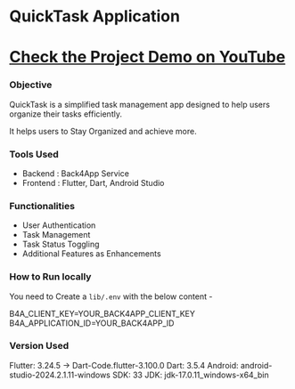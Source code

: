 # QuickTask Application

# [Check the Project Demo on YouTube](https://youtu.be/yz5z2HDT95o?feature=shared)

### Objective

QuickTask is a simplified task management app designed to help users organize their tasks efficiently. 

It helps users to Stay Organized and achieve more. 

### Tools Used

- Backend : Back4App Service
- Frontend : Flutter, Dart, Android Studio

### Functionalities

- User Authentication
- Task Management
- Task Status Toggling
- Additional Features as Enhancements

### How to Run locally

You need to Create a `lib/.env` with the below content -

B4A_CLIENT_KEY=YOUR_BACK4APP_CLIENT_KEY
B4A_APPLICATION_ID=YOUR_BACK4APP_ID

### Version Used

Flutter: 3.24.5 -> Dart-Code.flutter-3.100.0
Dart: 3.5.4
Android: android-studio-2024.2.1.11-windows
SDK: 33
JDK: jdk-17.0.11_windows-x64_bin

